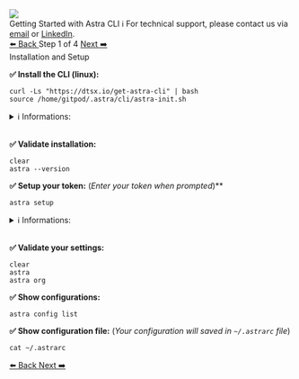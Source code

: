 <!-- TOP -->
<div class="top">
  <img class="scenario-academy-logo" src="https://datastax-academy.github.io/katapod-shared-assets/images/ds-academy-2023.svg" />
  <div class="scenario-title-section">
    <span class="scenario-title">Getting Started with Astra CLI</span>
    <span class="scenario-subtitle">ℹ️ For technical support, please contact us via <a href="mailto:cedrick.lunven@datastax.com">email</a> or <a href="https://dtsx.io/cedrick">LinkedIn</a>.</span>
  </div>
</div>

<!-- NAVIGATION -->
<div id="navigation-top" class="navigation-top">
 <a href='command:katapod.loadPage?[{"step":"intro"}]' 
   class="btn btn-dark navigation-top-left">⬅️ Back
 </a>
<span class="step-count"> Step 1 of 4</span>
 <a href='command:katapod.loadPage?[{"step":"step2"}]' 
    class="btn btn-dark navigation-top-right">Next ➡️
  </a>
</div>

<!-- CONTENT -->

<div class="step-title">Installation and Setup</div>

**✅ Install the CLI (linux):**

```
curl -Ls "https://dtsx.io/get-astra-cli" | bash
source /home/gitpod/.astra/cli/astra-init.sh
```

<details><summary>ℹ️ Informations:</summary>
<li>To install on <span style="color:blue;font-family:courier new">MacOS</span>, reuse same command or <span style="color:blue;font-family:courier new">brew install datastax/astra-cli/astra-cli</span>.
<li>To install on <span style="color:blue;font-family:courier new">Windows</span> reuse the script leveraging <span style="color:blue;font-family:courier new">WSL2</span>
</details>
&nbsp;

**✅ Validate installation:**

```
clear
astra --version
```

**✅ Setup your token:** (_Enter your token when prompted_)**

```
astra setup
```

<details><summary>ℹ️ Informations:</summary>
<li>Command <span style="color:blue;font-family:courier new">astra setup --token AstraCS:...</span> is also available to avoid prompting.
</details>
&nbsp;

**✅ Validate your settings:**

```
clear
astra
astra org
```

**✅ Show configurations:**

```
astra config list
```

**✅ Show configuration file:** (_Your configuration will saved in `~/.astrarc` file_)

```
cat ~/.astrarc
```

<!-- NAVIGATION -->
<div id="navigation-bottom" class="navigation-bottom">
 <a href='command:katapod.loadPage?[{"step":"intro"}]'
   class="btn btn-dark navigation-bottom-left">⬅️ Back
 </a>
 <a href='command:katapod.loadPage?[{"step":"step2"}]'
    class="btn btn-dark navigation-bottom-right">Next ➡️
  </a>
</div>
